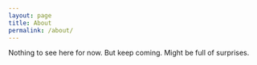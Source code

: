 ```yaml
---
layout: page
title: About
permalink: /about/
---
```


Nothing to see here for now. But keep coming. Might be full of surprises.

